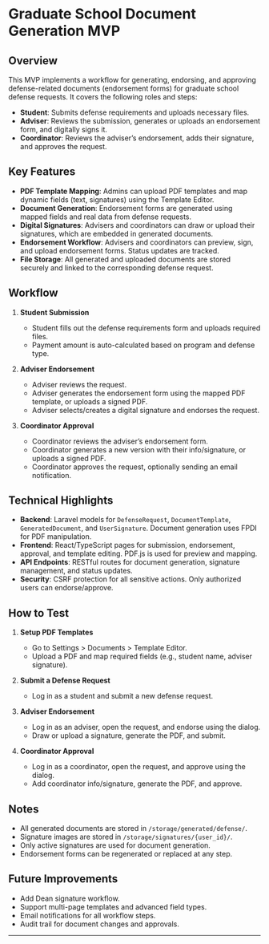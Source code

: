 # Graduate School Document Generation MVP

## Overview

This MVP implements a workflow for generating, endorsing, and approving defense-related documents (endorsement forms) for graduate school defense requests. It covers the following roles and steps:

- **Student**: Submits defense requirements and uploads necessary files.
- **Adviser**: Reviews the submission, generates or uploads an endorsement form, and digitally signs it.
- **Coordinator**: Reviews the adviser’s endorsement, adds their signature, and approves the request.

## Key Features

- **PDF Template Mapping**: Admins can upload PDF templates and map dynamic fields (text, signatures) using the Template Editor.
- **Document Generation**: Endorsement forms are generated using mapped fields and real data from defense requests.
- **Digital Signatures**: Advisers and coordinators can draw or upload their signatures, which are embedded in generated documents.
- **Endorsement Workflow**: Advisers and coordinators can preview, sign, and upload endorsement forms. Status updates are tracked.
- **File Storage**: All generated and uploaded documents are stored securely and linked to the corresponding defense request.

## Workflow

1. **Student Submission**
   - Student fills out the defense requirements form and uploads required files.
   - Payment amount is auto-calculated based on program and defense type.

2. **Adviser Endorsement**
   - Adviser reviews the request.
   - Adviser generates the endorsement form using the mapped PDF template, or uploads a signed PDF.
   - Adviser selects/creates a digital signature and endorses the request.

3. **Coordinator Approval**
   - Coordinator reviews the adviser’s endorsement form.
   - Coordinator generates a new version with their info/signature, or uploads a signed PDF.
   - Coordinator approves the request, optionally sending an email notification.

## Technical Highlights

- **Backend**: Laravel models for `DefenseRequest`, `DocumentTemplate`, `GeneratedDocument`, and `UserSignature`. Document generation uses FPDI for PDF manipulation.
- **Frontend**: React/TypeScript pages for submission, endorsement, approval, and template editing. PDF.js is used for preview and mapping.
- **API Endpoints**: RESTful routes for document generation, signature management, and status updates.
- **Security**: CSRF protection for all sensitive actions. Only authorized users can endorse/approve.

## How to Test

1. **Setup PDF Templates**
   - Go to Settings > Documents > Template Editor.
   - Upload a PDF and map required fields (e.g., student name, adviser signature).

2. **Submit a Defense Request**
   - Log in as a student and submit a new defense request.

3. **Adviser Endorsement**
   - Log in as an adviser, open the request, and endorse using the dialog.
   - Draw or upload a signature, generate the PDF, and submit.

4. **Coordinator Approval**
   - Log in as a coordinator, open the request, and approve using the dialog.
   - Add coordinator info/signature, generate the PDF, and approve.

## Notes

- All generated documents are stored in `/storage/generated/defense/`.
- Signature images are stored in `/storage/signatures/{user_id}/`.
- Only active signatures are used for document generation.
- Endorsement forms can be regenerated or replaced at any step.

## Future Improvements

- Add Dean signature workflow.
- Support multi-page templates and advanced field types.
- Email notifications for all workflow steps.
- Audit trail for document changes and approvals.

---